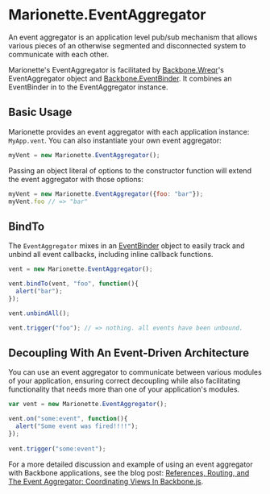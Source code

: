 # Marionette.EventAggregator

An event aggregator is an application level pub/sub mechanism that allows various
pieces of an otherwise segmented and disconnected system to communicate with
each other. 

Marionette's EventAggregator is facilitated by 
[Backbone.Wreqr](https://github.com/marionettejs/backbone.wreqr)'s
EventAggregator object and 
[Backbone.EventBinder](https://github.com/marionettejs/backbone.eventbinder).
It combines an EventBinder in to the EventAggregator instance.

## Basic Usage

Marionette provides an event aggregator with each application instance: 
`MyApp.vent`. You can also instantiate your own event aggregator:

```js
myVent = new Marionette.EventAggregator();
```

Passing an object literal of options to the constructor function will extend the
event aggregator with those options:

```js
myVent = new Marionette.EventAggregator({foo: "bar"});
myVent.foo // => "bar"
```

## BindTo

The `EventAggregator` mixes in an [EventBinder](./marionette.eventbinder.md) object to easily track
and unbind all event callbacks, including inline callback functions. 

```js
vent = new Marionette.EventAggregator();

vent.bindTo(vent, "foo", function(){
  alert("bar");
});

vent.unbindAll();

vent.trigger("foo"); // => nothing. all events have been unbound.
```

## Decoupling With An Event-Driven Architecture

You can use an event aggregator to communicate between various modules of your
application, ensuring correct decoupling while also facilitating functionality
that needs more than one of your application's modules.

```js
var vent = new Marionette.EventAggregator();

vent.on("some:event", function(){
  alert("Some event was fired!!!!");
});
  
vent.trigger("some:event");
```

For a more detailed discussion and example of using an event aggregator with
Backbone applications, see the blog post: [References, Routing, and The Event
Aggregator: Coordinating Views In Backbone.js](http://lostechies.com/derickbailey/2011/07/19/references-routing-and-the-event-aggregator-coordinating-views-in-backbone-js/).
